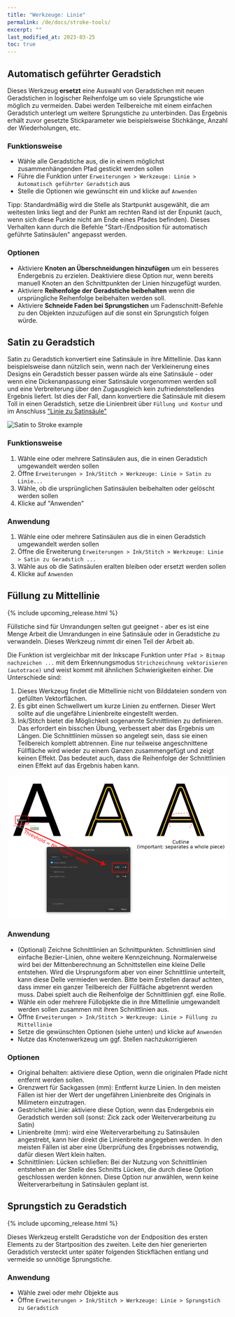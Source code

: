 ```yaml
---
title: "Werkzeuge: Linie"
permalink: /de/docs/stroke-tools/
excerpt: ""
last_modified_at: 2023-03-25
toc: true
---
```

## Automatisch geführter Geradstich

Dieses Werkzeug **ersetzt** eine Auswahl von Geradstichen mit neuen Geradstichen in logischer Reihenfolge um so viele Sprungstiche wie möglich zu vermeiden.
Dabei werden Teilbereiche mit einem einfachen Geradstich unterlegt um weitere Sprungstiche zu unterbinden. Das Ergebnis erhält zuvor gesetzte Stickparameter wie beispielsweise Stichkänge, Anzahl der Wiederholungen, etc.

### Funktionsweise

- Wähle alle Geradstiche aus, die in einem möglichst zusammenhängenden Pfad gestickt werden sollen
- Führe die Funktion unter `Erweiterungen > Werkzeuge: Linie > Automatisch geführter Geradstich` aus
- Stelle die Optionen wie gewünscht ein und klicke auf `Anwenden`

Tipp: Standardmäßig wird die Stelle als Startpunkt ausgewählt, die am weitesten links liegt and der Punkt am rechten Rand ist der Enpunkt (auch, wenn sich diese Punkte nicht am Ende eines Pfades befinden). Dieses Verhalten kann durch die Befehle "Start-/Endposition für automatisch geführte Satinsäulen" angepasst werden.

### Optionen

- Aktiviere **Knoten an Überschneidungen hinzufügen** um ein besseres Endergebnis zu erzielen. Deaktiviere diese Option nur, wenn bereits manuell Knoten an den Schnittpunkten der Linien hinzugefügt wurden.
- Aktiviere **Reihenfolge der Geradstiche beibehalten** wenn die ursprüngliche Reihenfolge beibehalten werden soll.
- Aktiviere **Schneide Faden bei Sprungstichen** um Fadenschnitt-Befehle zu den Objekten inzuzufügen auf die sonst ein Sprungstich folgen würde.

## Satin zu Geradstich

Satin zu Geradstich konvertiert eine Satinsäule in ihre Mittellinie. Das kann beispielsweise dann nützlich sein, wenn nach der Verkleinerung eines Designs ein Geradstich besser passen würde als eine Satinsäule - oder wenn eine Dickenanpassung einer Satinsäule vorgenommen werden soll und eine Verbreiterung über den Zugausgleich kein zufriedenstellendes Ergebnis liefert. Ist dies der Fall, dann konvertiere die Satinsäule mit diesem Toll in einen Geradstich, setze die Linienbreit über `Füllung und Kontur` und im Anschluss ["Linie zu Satinsäule"](/docs/satin-tools/#convert-line-to-satin)

![Satin to Stroke example](/assets/images/docs/en/satin_to_stroke.png)

### Funktionsweise

1. Wähle eine oder mehrere Satinsäulen aus, die in einen Geradstich umgewandelt werden sollen
2. Öffne `Erweiterungen > Ink/Stitch > Werkzeuge: Linie > Satin zu Linie...`
3. Wähle, ob die ursprünglichen Satinsäulen beibehalten oder gelöscht werden sollen
4. Klicke auf "Anwenden"

### Anwendung

1. Wähle eine oder mehrere Satinsäulen aus die in einen Geradstich umgewandelt werden sollen
2. Öffne die Erweiterung `Erweiterungen > Ink/Stitch > Werkzeuge: Linie > Satin zu Geradstich ...`
3. Wähle aus ob die Satinsäulen eralten bleiben oder ersetzt werden sollen
4. Klicke auf `Anwenden`

## Füllung zu Mittellinie

{% include upcoming_release.html %}

Füllstiche sind für Umrandungen selten gut geeignet - aber es ist eine Menge Arbeit die Umrandungen in eine Satinsäule oder in Geradstiche zu verwandeln. Dieses Werkzeug nimmt dir einen Teil der Arbeit ab.

Die Funktion ist vergleichbar mit der Inkscape Funktion unter `Pfad > Bitmap nachzeichen ...` mit dem Erkennungsmodus `Strichzeichnung vektorisieren (autotrace)` und weist kommt mit ähnlichen Schwierigkeiten einher. Die Unterschiede sind:

1. Dieses Werkzeug findet die Mittellinie nicht von Bilddateien sondern von gefüllten Vektorflächen.
2. Es gibt einen Schwellwert um kurze Linien zu entfernen. Dieser Wert sollte auf die ungefähre Linienbreite eingestellt werden.
3. Ink/Stitch bietet die Möglichkeit sogenannte Schnittlinien zu definieren. Das erfordert ein bisschen Übung, verbessert aber das Ergebnis um Längen. Die Schnittlinien müssen so angelegt sein, dass sie einen Teilbereich komplett abtrennen. Eine nur teilweise angeschnittene Füllfläche wird wieder zu einem Ganzen zusammengefügt und zeigt keinen Effekt. Das bedeutet auch, dass die Reihenfolge der Schnittlinien einen Effekt auf das Ergebnis haben kann.

![Fill to Stroke](/assets/images/docs/en/fill_to_stroke.png)

### Anwendung

*  (Optional) Zeichne Schnittlinien an Schnittpunkten. Schnittlinien sind einfache Bezier-Linien, ohne weitere Kennzeichnung. Normalerweise wird bei der Mittenberechnung an Schnittstellen eine kleine Delle entstehen. Wird die Ursprungsform aber von einer Schnittlinie unterteilt, kann diese Delle vermieden werden. Bitte beim Erstellen darauf achten, dass immer ein ganzer Teilbereich der Füllfäche abgetrennt werden muss. Dabei spielt auch die Reihenfolge der Schnittlinien ggf. eine Rolle.
* Wähle ein oder mehrere Füllobjekte die in ihre Mittellinie umgewandelt werden sollen zusammen mit ihren Schnittlinien aus.
* Öffne `Erweiterungen > Ink/Stitch > Werkzeuge: Linie > Füllung zu Mittellinie`
* Setze die gewünschten Optionen (siehe unten) und klicke auf `Anwenden`
* Nutze das Knotenwerkzeug um ggf. Stellen nachzukorrigieren

### Optionen

* Original behalten: aktiviere diese Option, wenn die originalen Pfade nicht entfernt werden sollen.
* Grenzwert für Sackgassen (mm): Entfernt kurze Linien. In den meisten Fällen ist hier der Wert der ungefähren Linienbreite des Originals in Milimetern einzutragen.
* Gestrichelte Linie: aktiviere diese Option, wenn das Endergebnis ein Geradstich werden soll (sonst: Zick zack oder Weiterverarbeitung zu Satin)
* Linienbreite (mm): wird eine Weiterverarbeitung zu Satinsäulen angestrebt, kann hier direkt die Linienbreite angegeben werden. In den meisten Fällen ist aber eine Überprüfung des Ergebnisses notwendig, dafür diesen Wert klein halten.
* Schnittlinien: Lücken schließen: Bei der Nutzung von Schnittlinien entstehen an der Stelle des Schnitts Lücken, die durch diese Option geschlossen werden können. Diese Option nur anwählen, wenn keine Weiterverarbeitung in Satinsäulen geplant ist.

## Sprungstich zu Geradstich

{% include upcoming_release.html %}

Dieses Werkzeug erstellt Geradstiche von der Endposition des ersten Elements zu der Startposition des zweiten. Leite den hier generierten Geradstich versteckt unter später folgenden Stickflächen entlang und vermeide so unnötige Sprungstiche.

### Anwendung

* Wähle zwei oder mehr Objekte aus
* Öffne `Erweiterungen > Ink/Stitch > Werkzeuge: Linie > Sprungstich zu Geradstich`
